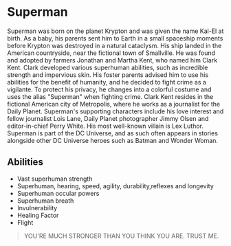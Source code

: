 # Superman
Superman was born on the planet Krypton and was given the name Kal-El at birth. As a baby, his parents sent him to Earth in a small spaceship moments before Krypton was destroyed in a natural cataclysm. His ship landed in the American countryside, near the fictional town of Smallville. He was found and adopted by farmers Jonathan and Martha Kent, who named him Clark Kent. Clark developed various superhuman abilities, such as incredible strength and impervious skin. His foster parents advised him to use his abilities for the benefit of humanity, and he decided to fight crime as a vigilante. To protect his privacy, he changes into a colorful costume and uses the alias "Superman" when fighting crime. Clark Kent resides in the fictional American city of Metropolis, where he works as a journalist for the Daily Planet. Superman's supporting characters include his love interest and fellow journalist Lois Lane, Daily Planet photographer Jimmy Olsen and editor-in-chief Perry White. His most well-known villain is Lex Luthor. Superman is part of the DC Universe, and as such often appears in stories alongside other DC Universe heroes such as Batman and Wonder Woman.
## Abilities
* Vast superhuman strength
* Superhuman, hearing, speed, agility, durability,reflexes and longevity
* Superhuman occular powers
* Superhuman breath
* Invulnerability
* Healing Factor
* Flight
> YOU'RE MUCH STRONGER
> THAN YOU THINK YOU ARE.
> TRUST ME.
